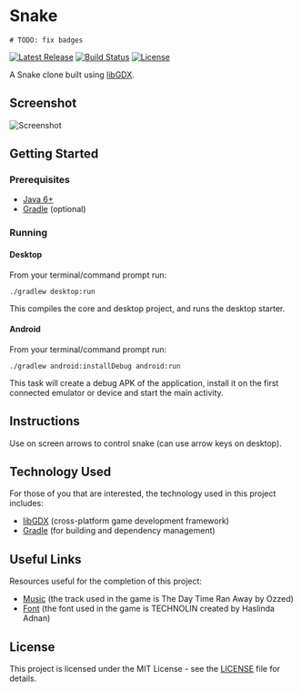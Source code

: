# Snake

`# TODO: fix badges`

[![Latest Release](https://img.shields.io/github/release/vanillaSlice/Snake.svg)](https://github.com/vanillaSlice/Snake/releases/latest)
[![Build Status](https://img.shields.io/travis/com/vanillaSlice/Snake/master.svg)](https://travis-ci.com/vanillaSlice/Snake)
[![License](https://img.shields.io/github/license/vanillaSlice/Snake.svg)](LICENSE)

A Snake clone built using [libGDX](https://libgdx.badlogicgames.com/).

## Screenshot

![Screenshot](/images/screenshot-1.png)

## Getting Started

### Prerequisites

* [Java 6+](https://www.oracle.com/technetwork/java/javase/overview/java8-2100321.html)
* [Gradle](https://gradle.org) (optional)

### Running

#### Desktop

From your terminal/command prompt run:

```
./gradlew desktop:run
```

This compiles the core and desktop project, and runs the desktop starter.

#### Android

From your terminal/command prompt run:

```
./gradlew android:installDebug android:run
```

This task will create a debug APK of the application, install it on the first connected emulator or device and start
the main activity.

## Instructions

Use on screen arrows to control snake (can use arrow keys on desktop).

## Technology Used

For those of you that are interested, the technology used in this project includes:

* [libGDX](https://libgdx.badlogicgames.com/) (cross-platform game development framework)
* [Gradle](https://gradle.org) (for building and dependency management)

## Useful Links

Resources useful for the completion of this project:

* [Music](http://ozzed.net/) (the track used in the game is The Day Time Ran Away by Ozzed)
* [Font](http://www.dafont.com/technolin.font) (the font used in the game is TECHNOLIN created by Haslinda Adnan)

## License

This project is licensed under the MIT License - see the [LICENSE](LICENSE) file for details.
